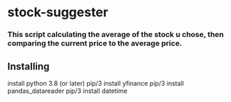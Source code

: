 # stock-suggester

### This script calculating the average of the stock u chose, then comparing the current price to the average price.


## Installing

install python 3.8 (or later)
pip/3 install yfinance
pip/3 install pandas_datareader
pip/3 install datetime
